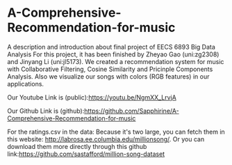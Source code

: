 # A-Comprehensive-Recommendation-for-music
A description and introduction about final project of EECS 6893 Big Data Analysis
For this project, it has been finished by Zheyao Gao (uni:zg2308) and Jinyang Li (uni:jl5173).
We created a recommendation system for music with Collaborative Filtering, Cosine Similarity and Pricinple Components Analysis.
Also we visualize our songs with colors (RGB features) in our applications.

Our Youtube Link is (public):https://youtu.be/NgmXX_LrvjA 


Our Github Link is (github):https://github.com/Sapphirine/A-Comprehensive-Recommendation-for-music

For the ratings.csv in the data:
  Because it's two large, you can fetch them in this website: http://labrosa.ee.columbia.edu/millionsong/. Or you can download them more directly through this github link:https://github.com/sastafford/million-song-dataset

